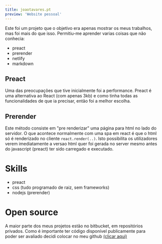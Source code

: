 ```yaml
---
title: joaotavares.pt
preview: 'Website pessoal'
---
```


Este foi um projeto que o objetivo era apenas mostrar os meus trabalhos, mas foi mais do que isso. Permitiu-me aprender varias coisas que não conhecia:

- preact
- prerender
- netlify
- markdown


## Preact

Uma das preocupações que tive inicialmente foi a performance. Preact é uma alternativa ao React (com apenas 3kb) e como tinha todas as funcionalidades de que ia precisar, então foi a melhor escolha.

## Prerender

Este método consiste em "pre renderizar" uma página para html no lado do servidor. O que acontece normalmente com uma spa em react é que o html só é renderizado no cliente ` react.render(..) `. Isto possibilita os utilizadores verem imediatamente a versao html quer foi gerada no server mesmo antes do javascript (preact) ter sido carregado e executado.

# Skills

- preact
- css (tudo programado de raiz, sem frameworks)
- nodejs (prerender)

# Open source

A maior parte dos meus projetos estão no bitbucket, em repositórios privados. Como é importante ter código disponível publicamente para poder ser avaliado decidi colocar no meu github [(clicar aqui)](https://github.com/veroight/joaotavares.pt)

